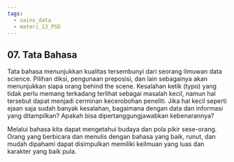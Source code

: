 ```yaml
---
tags:
  - sains_data
  - materi_13_PSD
---
```

## 07. Tata Bahasa

Tata bahasa menunjukkan kualitas tersembunyi dari seorang ilmuwan data science. Pilihan diksi, pengunaan preposisi, dan lain sebagainya akan menunjukkan siapa orang behind the scene. Kesalahan ketik (typo) yang tidak perlu memang terkadang terlihat sebagai masalah kecil, namun hal tersebut dapat menjadi cerminan kecerobohan peneliti. Jika hal kecil seperti ejaan saja sudah banyak kesalahan, bagaimana dengan data dan informasi yang ditampilkan? Apakah bisa dipertanggungjawabkan kebenarannya?

Melalui bahasa kita dapat mengetahui budaya dan pola pikir sese-orang. Orang yang berbicara dan menulis dengan bahasa yang baik, runut, dan mudah dipahami dapat disimpulkan memiliki keilmuan yang luas dan karakter yang baik pula.